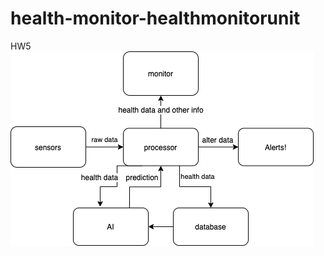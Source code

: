 # health-monitor-healthmonitorunit
HW5
![sys architecture](https://github.com/BUEC500C1/health-monitor-healthmonitorunit/blob/master/System%20Architecture.png)
